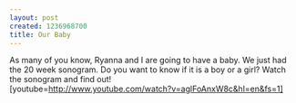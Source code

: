 ```yaml
--- 
layout: post
created: 1236968700
title: Our Baby
---
```

As many of you know, Ryanna and I are going to have a baby.  We just had the 20 week sonogram.  Do you want to know if it is a boy or a girl?  Watch the sonogram and find out!<br />[youtube=http://www.youtube.com/watch?v=aglFoAnxW8c&hl=en&fs=1] 
